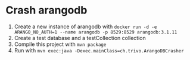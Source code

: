 # Crash arangodb

1. Create a new instance of arangodb with `docker run -d -e ARANGO_NO_AUTH=1 --name arangodb -p 8529:8529 arangodb:3.1.11`
2. Create a test database and a testCollection collection
3. Compile this project with `mvn package`
4. Run with `mvn exec:java -Dexec.mainClass=ch.trivo.ArangoDBCrasher`
